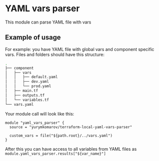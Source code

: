 # YAML vars parser

This module can parse YAML file with vars

## Example of usage

For example: you have YAML file with global vars and component specific vars. Files and folders should have this structure:
```bash
.
├── component
│   ├── vars
│   │   ├── default.yaml
│   │   ├── dev.yaml
│   │   └── prod.yaml
│   ├── main.tf
│   ├── outputs.tf
│   └── variables.tf
└── vars.yaml
```

Your module call will look like this:
```hcl-terraform
module "yaml_vars_parser" {
  source = "yurymkomarov/terraform-local-yaml-vars-parser"

  custom_vars = file("${path.root}/../vars.yaml")
}
```

After this you can have access to all variables from YAML files as `module.yaml_vars_parser.results["${var_name}"]`
